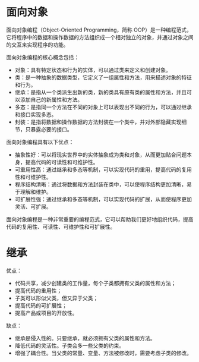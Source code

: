# 面向对象

面向对象编程（Object-Oriented Programming，简称 OOP）是一种编程范式，它将程序中的数据和操作数据的方法组织成一个相对独立的对象，并通过对象之间的交互来实现程序的功能。

面向对象编程的核心概念包括：

- 对象：具有特定状态和行为的实体，可以通过类来定义和创建对象。
- 类：是一种抽象的数据类型，它定义了一组属性和方法，用来描述对象的特征和行为。
- 继承：是指从一个类派生出新的类，新的类具有原有类的属性和方法，并且可以添加自己的新属性和方法。
- 多态：是指同一个方法在不同的对象上可以表现出不同的行为，可以通过继承和接口实现多态。
- 封装：是指将数据和操作数据的方法封装在一个类中，并对外部隐藏实现细节，只暴露必要的接口。

面向对象编程具有以下优点：

- 抽象性好：可以将现实世界中的实体抽象成为类和对象，从而更加贴合问题本身，提高代码的可读性和可维护性。
- 可重用性高：通过继承和多态等机制，可以实现代码的重用，提高代码的复用性和可维护性。
- 程序结构清晰：通过将数据和方法封装在类中，可以使程序结构更加清晰，易于理解和维护。
- 可扩展性强：通过继承和多态等机制，可以实现代码的扩展，从而使程序更加灵活、可扩展。

面向对象编程是一种非常重要的编程范式，它可以帮助我们更好地组织代码，提高代码的复用性、可读性、可维护性和可扩展性。

# 继承

优点：

- 代码共享，减少创建类的工作量，每个子类都拥有父类的属性和方法；
- 提高代码的重用性；
- 子类可以形似父类，但又异于父类；
- 提高代码的可扩展性；
- 提高产品或项目的开放性。

缺点：

- 继承是侵入性的。只要继承，就必须拥有父类的属性和方法。
- 降低代码的灵活性。子类会多一些父类的约束。
- 增强了耦合性。当父类的常量、变量、方法被修改时，需要考虑子类的修改。
